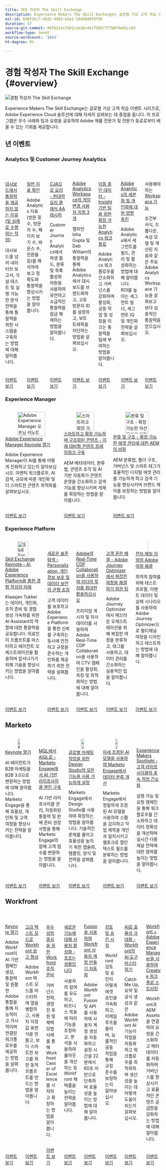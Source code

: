 ```yaml
---
title: 경험 작성자 The Skill Exchange
description: Experience Makers The Skill Exchange는 글로벌 가상 고객 학습 이벤트 시리즈로, Adobe Experience Cloud 솔루션에 대해 자세히 살펴보는 데 중점을 둡니다.
exl-id: 6d0f26c7-d5d2-4993-b2a1-58d5880f8f96
duration: 57
source-git-commit: 887622e17681c1e3bc44175667777b0f4e65cc65
workflow-type: tm+mt
source-wordcount: '1643'
ht-degree: 0%

---
```


# 경험 작성자 The Skill Exchange {#overview}

<img alt="경험 작성자 The Skill Exchange" src="https://cdn.experienceleague.adobe.com/thumb/the-skill-exchange.png?lang=ko" />

Experience Makers The Skill Exchange는 글로벌 가상 고객 학습 이벤트 시리즈로, Adobe Experience Cloud 솔루션에 대해 자세히 살펴보는 데 중점을 둡니다. 이 프로그램은 우수 사례와 팁과 요령을 공유하여 Adobe 제품 전문가 및 전문가 동료로부터 배울 수 있는 기회를 제공합니다.

<div id="recs-overview-body-1"></div>
<div id="recs-overview-body-2"></div>
<div id="recs-overview-body-3"></div>
<div id="recs-overview-body-4"></div>
<div id="recs-overview-body-5"></div>
<div id="recs-overview-body-6"></div>

<div id="past-events">


</div>

## 년 이벤트

### Analytics 및 Customer Journey Analytics

<!-- CARDS

{cta  = Watch event}

* analytics/2025/aug/dashboards-insights.md
* analytics/2025/aug/demystifying-common-metrics.md
* cja/2025/aug/modern-takes-classic-aa.md
* analytics/2025/aug/analysis-workspace-customizations.md
* analytics/2025/aug/scalable-workflows.md
* analytics/2025/aug/segmentation-personalization.md
* analytics/2025/aug/workspace-features.md


-->
<!-- START CARDS HTML - DO NOT MODIFY BY HAND -->
<div class="columns">
    <div class="column is-half-tablet is-half-desktop is-one-third-widescreen" aria-label="Why Dashboards Don’t Deliver Insights (And What Actually Does)">
        <div class="card" style="height: 100%; display: flex; flex-direction: column; height: 100%;">
            <div class="card-image">
                <figure class="image x-is-16by9">
                    <a href="analytics/2025/aug/dashboards-insights.md" title="대시보드에서 통찰력이 전달되지 않는 이유(및 실제로 수행하는 작업)" target="_blank" rel="referrer">
                        <img class="is-bordered-r-small" src="https://video.tv.adobe.com/v/3471120/?format=jpeg&nocache=1757003827094" alt="대시보드에서 통찰력이 전달되지 않는 이유(및 실제로 수행하는 작업)"
                             style="width: 100%; aspect-ratio: 16 / 9; object-fit: cover; overflow: hidden; display: block; margin: auto;">
                    </a>
                </figure>
            </div>
            <div class="card-content is-padded-small" style="display: flex; flex-direction: column; flex-grow: 1; justify-content: space-between;">
                <div class="top-card-content">
                    <p class="headline is-size-6 has-text-weight-bold">
                        <a href="analytics/2025/aug/dashboards-insights.md" target="_blank" rel="referrer" title="대시보드에서 통찰력이 전달되지 않는 이유(및 실제로 수행하는 작업)">대시보드에서 통찰력을 제공하지 않는 이유(및 실제로 수행하는 작업)</a>
                    </p>
                    <p class="is-size-6">대시보드를 넘어 내러티브 보고서, 가설 테스트 및 실행 가능한 분석 전략을 통해 통찰력을 위한 시스템을 구축하는 방법에 대해 알아봅니다.</p>
                </div>
                <a href="analytics/2025/aug/dashboards-insights.md" target="_blank" rel="referrer" class="spectrum-Button spectrum-Button--outline spectrum-Button--primary spectrum-Button--sizeM" style="align-self: flex-start; margin-top: 1rem;">
                    <span class="spectrum-Button-label has-no-wrap has-text-weight-bold">이벤트 보기</span>
                </a>
            </div>
        </div>
    </div>
    <div class="column is-half-tablet is-half-desktop is-one-third-widescreen" aria-label="Demystifying Common Metrics">
        <div class="card" style="height: 100%; display: flex; flex-direction: column; height: 100%;">
            <div class="card-image">
                <figure class="image x-is-16by9">
                    <a href="analytics/2025/aug/demystifying-common-metrics.md" title="일반 지표 파악" target="_blank" rel="referrer">
                        <img class="is-bordered-r-small" src="https://video.tv.adobe.com/v/3471114/?format=jpeg&nocache=1757003827064" alt="일반 지표 파악"
                             style="width: 100%; aspect-ratio: 16 / 9; object-fit: cover; overflow: hidden; display: block; margin: auto;">
                    </a>
                </figure>
            </div>
            <div class="card-content is-padded-small" style="display: flex; flex-direction: column; flex-grow: 1; justify-content: space-between;">
                <div class="top-card-content">
                    <p class="headline is-size-6 has-text-weight-bold">
                        <a href="analytics/2025/aug/demystifying-common-metrics.md" target="_blank" rel="referrer" title="일반 지표 파악">일반 지표 확인</a>
                    </p>
                    <p class="is-size-6">Adobe Analytics 지표(방문 횟수, 방문자 수, 페이지 보기 수, 바운스 수, 전환율 등)를 해석하여 보고 정확도와 통찰력을 향상시키는 방법을 알아봅니다.</p>
                </div>
                <a href="analytics/2025/aug/demystifying-common-metrics.md" target="_blank" rel="referrer" class="spectrum-Button spectrum-Button--outline spectrum-Button--primary spectrum-Button--sizeM" style="align-self: flex-start; margin-top: 1rem;">
                    <span class="spectrum-Button-label has-no-wrap has-text-weight-bold">이벤트 보기</span>
                </a>
            </div>
        </div>
    </div>
    <div class="column is-half-tablet is-half-desktop is-one-third-widescreen" aria-label="Cooking with CJA - Modern Takes on Classic AA Recipes">
        <div class="card" style="height: 100%; display: flex; flex-direction: column; height: 100%;">
            <div class="card-image">
                <figure class="image x-is-16by9">
                    <a href="cja/2025/aug/modern-takes-classic-aa.md" title="CJA으로 요리 - 고전적인 AA 조리법을 현대" target="_blank" rel="referrer">
                        <img class="is-bordered-r-small" src="https://video.tv.adobe.com/v/3471110/?format=jpeg&nocache=1757003827084" alt="CJA으로 요리 - 고전적인 AA 조리법을 현대"
                             style="width: 100%; aspect-ratio: 16 / 9; object-fit: cover; overflow: hidden; display: block; margin: auto;">
                    </a>
                </figure>
            </div>
            <div class="card-content is-padded-small" style="display: flex; flex-direction: column; flex-grow: 1; justify-content: space-between;">
                <div class="top-card-content">
                    <p class="headline is-size-6 has-text-weight-bold">
                        <a href="cja/2025/aug/modern-takes-classic-aa.md" target="_blank" rel="referrer" title="CJA으로 요리 - 고전적인 AA 조리법을 현대">CJA으로 요리 - 현대적 요리 클래식 AA 레시피</a>
                    </p>
                    <p class="is-size-6">Customer Journey Analytics에서 파생 필드, 분류 및 목록 활성화 차원을 사용하여 유연하고 소급적인 통찰력을 잠금 해제하는 방법을 알아봅니다.</p>
                </div>
                <a href="cja/2025/aug/modern-takes-classic-aa.md" target="_blank" rel="referrer" class="spectrum-Button spectrum-Button--outline spectrum-Button--primary spectrum-Button--sizeM" style="align-self: flex-start; margin-top: 1rem;">
                    <span class="spectrum-Button-label has-no-wrap has-text-weight-bold">이벤트 보기</span>
                </a>
            </div>
        </div>
    </div>
    <div class="column is-half-tablet is-half-desktop is-one-third-widescreen" aria-label="Three Game-Changing Customizations in Adobe Analytics Workspace">
        <div class="card" style="height: 100%; display: flex; flex-direction: column; height: 100%;">
            <div class="card-image">
                <figure class="image x-is-16by9">
                    <a href="analytics/2025/aug/analysis-workspace-customizations.md" title="Adobe Analytics Workspace의 세 가지 획기적인 사용자 정의" target="_blank" rel="referrer">
                        <img class="is-bordered-r-small" src="https://video.tv.adobe.com/v/3471123/?format=jpeg&nocache=1757003827039" alt="Adobe Analytics Workspace의 세 가지 획기적인 사용자 정의"
                             style="width: 100%; aspect-ratio: 16 / 9; object-fit: cover; overflow: hidden; display: block; margin: auto;">
                    </a>
                </figure>
            </div>
            <div class="card-content is-padded-small" style="display: flex; flex-direction: column; flex-grow: 1; justify-content: space-between;">
                <div class="top-card-content">
                    <p class="headline is-size-6 has-text-weight-bold">
                        <a href="analytics/2025/aug/analysis-workspace-customizations.md" target="_blank" rel="referrer" title="Adobe Analytics Workspace의 세 가지 획기적인 사용자 정의">Adobe Analytics Workspace의 게임 변경 사용자 지정 3개</a>
                    </p>
                    <p class="is-size-6">챔피언 Isha Gupta 및 Deb William의 통찰력을 통해 Adobe Analytics에서 대시보드를 브랜드화하고, 고유 방문자 ID를 설정하고, 보트 트래픽을 차단하는 방법을 살펴보십시오.</p>
                </div>
                <a href="analytics/2025/aug/analysis-workspace-customizations.md" target="_blank" rel="referrer" class="spectrum-Button spectrum-Button--outline spectrum-Button--primary spectrum-Button--sizeM" style="align-self: flex-start; margin-top: 1rem;">
                    <span class="spectrum-Button-label has-no-wrap has-text-weight-bold">이벤트 보기</span>
                </a>
            </div>
        </div>
    </div>
    <div class="column is-half-tablet is-half-desktop is-one-third-widescreen" aria-label="Data in Motion - Scalable Analytics Workflows for Insight-Driven Teams">
        <div class="card" style="height: 100%; display: flex; flex-direction: column; height: 100%;">
            <div class="card-image">
                <figure class="image x-is-16by9">
                    <a href="analytics/2025/aug/scalable-workflows.md" title="동작 중인 데이터 - Insight 기반 팀을 위한 확장 가능한 Analytics 워크플로" target="_blank" rel="referrer">
                        <img class="is-bordered-r-small" src="https://video.tv.adobe.com/v/3471118/?format=jpeg&nocache=1757003827053" alt="동작 중인 데이터 - Insight 기반 팀을 위한 확장 가능한 Analytics 워크플로"
                             style="width: 100%; aspect-ratio: 16 / 9; object-fit: cover; overflow: hidden; display: block; margin: auto;">
                    </a>
                </figure>
            </div>
            <div class="card-content is-padded-small" style="display: flex; flex-direction: column; flex-grow: 1; justify-content: space-between;">
                <div class="top-card-content">
                    <p class="headline is-size-6 has-text-weight-bold">
                        <a href="analytics/2025/aug/scalable-workflows.md" target="_blank" rel="referrer" title="동작 중인 데이터 - Insight 기반 팀을 위한 확장 가능한 Analytics 워크플로">이동 중인 데이터 - Insight 기반 팀을 위한 확장 가능한 Analytics 워크플로</a>
                    </p>
                    <p class="is-size-6">Adobe Analytics 워크플로우를 간소화하고 거버넌스를 강화하며 활성화, 공동 작업 및 성장을 이끄는 통찰력을 팀에 부여하는 방법을 알아봅니다.</p>
                </div>
                <a href="analytics/2025/aug/scalable-workflows.md" target="_blank" rel="referrer" class="spectrum-Button spectrum-Button--outline spectrum-Button--primary spectrum-Button--sizeM" style="align-self: flex-start; margin-top: 1rem;">
                    <span class="spectrum-Button-label has-no-wrap has-text-weight-bold">이벤트 보기</span>
                </a>
            </div>
        </div>
    </div>
    <div class="column is-half-tablet is-half-desktop is-one-third-widescreen" aria-label="Driving Impact with Segmentation & Personalization in Adobe Analytics">
        <div class="card" style="height: 100%; display: flex; flex-direction: column; height: 100%;">
            <div class="card-image">
                <figure class="image x-is-16by9">
                    <a href="analytics/2025/aug/segmentation-personalization.md" title="Adobe Analytics의 세분화 및 개인화로 인한 영향 촉진" target="_blank" rel="referrer">
                        <img class="is-bordered-r-small" src="https://video.tv.adobe.com/v/3471113/?format=jpeg&nocache=1757003827103" alt="Adobe Analytics의 세분화 및 개인화로 인한 영향 촉진"
                             style="width: 100%; aspect-ratio: 16 / 9; object-fit: cover; overflow: hidden; display: block; margin: auto;">
                    </a>
                </figure>
            </div>
            <div class="card-content is-padded-small" style="display: flex; flex-direction: column; flex-grow: 1; justify-content: space-between;">
                <div class="top-card-content">
                    <p class="headline is-size-6 has-text-weight-bold">
                        <a href="analytics/2025/aug/segmentation-personalization.md" target="_blank" rel="referrer" title="Adobe Analytics의 세분화 및 개인화로 인한 영향 촉진">Adobe Analytics의 세분화 및 개인화에 대한 영향 촉진</a>
                    </p>
                    <p class="is-size-6">Adobe Analytics에서 세그먼트를 빌드, 관리 및 활성화하는 방법에 대해 알아봅니다. ROI를 높이는 세그먼트 빌더, 세그먼트 IQ 및 개인화 전략을 살펴보십시오.</p>
                </div>
                <a href="analytics/2025/aug/segmentation-personalization.md" target="_blank" rel="referrer" class="spectrum-Button spectrum-Button--outline spectrum-Button--primary spectrum-Button--sizeM" style="align-self: flex-start; margin-top: 1rem;">
                    <span class="spectrum-Button-label has-no-wrap has-text-weight-bold">이벤트 보기</span>
                </a>
            </div>
        </div>
    </div>
    <div class="column is-half-tablet is-half-desktop is-one-third-widescreen" aria-label="Workspace Features that you Should be Using">
        <div class="card" style="height: 100%; display: flex; flex-direction: column; height: 100%;">
            <div class="card-image">
                <figure class="image x-is-16by9">
                    <a href="analytics/2025/aug/workspace-features.md" title="사용해야 하는 Workspace 기능" target="_blank" rel="referrer">
                        <img class="is-bordered-r-small" src="https://video.tv.adobe.com/v/3471117/?format=jpeg&nocache=1757003827074" alt="사용해야 하는 Workspace 기능"
                             style="width: 100%; aspect-ratio: 16 / 9; object-fit: cover; overflow: hidden; display: block; margin: auto;">
                    </a>
                </figure>
            </div>
            <div class="card-content is-padded-small" style="display: flex; flex-direction: column; flex-grow: 1; justify-content: space-between;">
                <div class="top-card-content">
                    <p class="headline is-size-6 has-text-weight-bold">
                        사용해야 하는 <a href="analytics/2025/aug/workspace-features.md" target="_blank" rel="referrer" title="사용해야 하는 Workspace 기능">Workspace 기능</a>
                    </p>
                    <p class="is-size-6">조건부 서식, 드롭다운, 속성 모델 및 계산된 지표와 같은 주요 Adobe Analytics Workspace 기능을 살펴보고 보다 심층적인 통찰력을 얻으십시오.</p>
                </div>
                <a href="analytics/2025/aug/workspace-features.md" target="_blank" rel="referrer" class="spectrum-Button spectrum-Button--outline spectrum-Button--primary spectrum-Button--sizeM" style="align-self: flex-start; margin-top: 1rem;">
                    <span class="spectrum-Button-label has-no-wrap has-text-weight-bold">이벤트 보기</span>
                </a>
            </div>
        </div>
    </div>
</div>
<!-- END CARDS HTML - DO NOT MODIFY BY HAND -->

### Experience Manager

<!-- CARDS

{cta  = Watch event}

* aem/2025/aug/opening-keynote.md
* aem/2025/aug/content-framework.md
* aem/2025/aug/scalable-asset-management.md

-->
<!-- START CARDS HTML - DO NOT MODIFY BY HAND -->
<div class="columns">
    <div class="column is-half-tablet is-half-desktop is-one-third-widescreen" aria-label="Adobe Experience Manager Opening Keynote">
        <div class="card" style="height: 100%; display: flex; flex-direction: column; height: 100%;">
            <div class="card-image">
                <figure class="image x-is-16by9">
                    <a href="aem/2025/aug/opening-keynote.md" title="Adobe Experience Manager 오프닝 키노트" target="_blank" rel="referrer">
                        <img class="is-bordered-r-small" src="https://video.tv.adobe.com/v/3471386/?format=jpeg&nocache=1757003827758" alt="Adobe Experience Manager 오프닝 키노트"
                             style="width: 100%; aspect-ratio: 16 / 9; object-fit: cover; overflow: hidden; display: block; margin: auto;">
                    </a>
                </figure>
            </div>
            <div class="card-content is-padded-small" style="display: flex; flex-direction: column; flex-grow: 1; justify-content: space-between;">
                <div class="top-card-content">
                    <p class="headline is-size-6 has-text-weight-bold">
                        <a href="aem/2025/aug/opening-keynote.md" target="_blank" rel="referrer" title="Adobe Experience Manager 오프닝 키노트">Adobe Experience Manager Keynote 열기</a>
                    </p>
                    <p class="is-size-6">Adobe Experience Manager이 AI를 통해 어떻게 진화하고 있는지 알아보십시오. 아젠틱 워크플로우, AI 검색, 규모에 따른 개인화 및 더 스마트한 콘텐츠 최적화를 살펴보십시오.</p>
                </div>
                <a href="aem/2025/aug/opening-keynote.md" target="_blank" rel="referrer" class="spectrum-Button spectrum-Button--outline spectrum-Button--primary spectrum-Button--sizeM" style="align-self: flex-start; margin-top: 1rem;">
                    <span class="spectrum-Button-label has-no-wrap has-text-weight-bold">이벤트 보기</span>
                </a>
            </div>
        </div>
    </div>
    <div class="column is-half-tablet is-half-desktop is-one-third-widescreen" aria-label="Smart, Scalable, and Structured - Building a Future-Ready Content Framework">
        <div class="card" style="height: 100%; display: flex; flex-direction: column; height: 100%;">
            <div class="card-image">
                <figure class="image x-is-16by9">
                    <a href="aem/2025/aug/content-framework.md" title="스마트하고 확장 가능하며 구조화된 컨텐츠 - 미래형 컨텐츠 프레임워크 구축" target="_blank" rel="referrer">
                        <img class="is-bordered-r-small" src="https://video.tv.adobe.com/v/3471382/?format=jpeg&nocache=1757003827742" alt="스마트하고 확장 가능하며 구조화된 컨텐츠 - 미래형 컨텐츠 프레임워크 구축"
                             style="width: 100%; aspect-ratio: 16 / 9; object-fit: cover; overflow: hidden; display: block; margin: auto;">
                    </a>
                </figure>
            </div>
            <div class="card-content is-padded-small" style="display: flex; flex-direction: column; flex-grow: 1; justify-content: space-between;">
                <div class="top-card-content">
                    <p class="headline is-size-6 has-text-weight-bold">
                        <a href="aem/2025/aug/content-framework.md" target="_blank" rel="referrer" title="스마트하고 확장 가능하며 구조화된 컨텐츠 - 미래형 컨텐츠 프레임워크 구축">스마트하고 확장 가능하며 구조화된 콘텐츠 - 미래 대비형 콘텐츠 프레임워크 구축</a>
                    </p>
                    <p class="is-size-6">AEM 메타데이터, 분류법, 콘텐츠 조각 및 AI 기반 자동화가 콘텐츠 운영을 간소화하고 검색 기능을 향상시키며 게재를 확장하는 방법을 알아봅니다.</p>
                </div>
                <a href="aem/2025/aug/content-framework.md" target="_blank" rel="referrer" class="spectrum-Button spectrum-Button--outline spectrum-Button--primary spectrum-Button--sizeM" style="align-self: flex-start; margin-top: 1rem;">
                    <span class="spectrum-Button-label has-no-wrap has-text-weight-bold">이벤트 보기</span>
                </a>
            </div>
        </div>
    </div>
    <div class="column is-half-tablet is-half-desktop is-one-third-widescreen" aria-label="Taxonomy & Structure - AEM’s Secret to Scalable Asset Management">
        <div class="card" style="height: 100%; display: flex; flex-direction: column; height: 100%;">
            <div class="card-image">
                <figure class="image x-is-16by9">
                    <a href="aem/2025/aug/scalable-asset-management.md" title="분류 및 구조 - 확장 가능한 자산 관리를 위한 AEM의 비밀" target="_blank" rel="referrer">
                        <img class="is-bordered-r-small" src="https://video.tv.adobe.com/v/3471385/?format=jpeg&nocache=1757003827770" alt="분류 및 구조 - 확장 가능한 자산 관리를 위한 AEM의 비밀"
                             style="width: 100%; aspect-ratio: 16 / 9; object-fit: cover; overflow: hidden; display: block; margin: auto;">
                    </a>
                </figure>
            </div>
            <div class="card-content is-padded-small" style="display: flex; flex-direction: column; flex-grow: 1; justify-content: space-between;">
                <div class="top-card-content">
                    <p class="headline is-size-6 has-text-weight-bold">
                        <a href="aem/2025/aug/scalable-asset-management.md" target="_blank" rel="referrer" title="분류 및 구조 - 확장 가능한 자산 관리를 위한 AEM의 비밀">분류 및 구조 - 확장 가능한 에셋 관리에 대한 AEM의 비밀</a>
                    </p>
                    <p class="is-size-6">AEM 분류법, 폴더 구조, 거버넌스 및 스마트 태그가 효율적인 디지털 에셋 관리를 가능하게 하고 검색 기능을 향상시키며 브랜드 제어를 보장하는 방법을 알아봅니다.</p>
                </div>
                <a href="aem/2025/aug/scalable-asset-management.md" target="_blank" rel="referrer" class="spectrum-Button spectrum-Button--outline spectrum-Button--primary spectrum-Button--sizeM" style="align-self: flex-start; margin-top: 1rem;">
                    <span class="spectrum-Button-label has-no-wrap has-text-weight-bold">이벤트 보기</span>
                </a>
            </div>
        </div>
    </div>
</div>
<!-- END CARDS HTML - DO NOT MODIFY BY HAND -->

### Experience Platform

<!-- CARDS

{cta  = Watch event}

* aep-apps/2025/aug/opening-keynote.md
* aep-apps/2025/aug/personalization-privacy-data-security.md
* aep-apps/2025/aug/real-time-cdp-collaboration.md
* aep-apps/2025/aug/tips-for-tackling-journeys.md
* aep-apps/2025/aug/journeys-beyond-email.md

-->
<!-- START CARDS HTML - DO NOT MODIFY BY HAND -->
<div class="columns">
    <div class="column is-half-tablet is-half-desktop is-one-third-widescreen" aria-label="Skill Exchange Keynote - The Future of Experience Making with AI, Adobe Experience Platform">
        <div class="card" style="height: 100%; display: flex; flex-direction: column; height: 100%;">
            <div class="card-image">
                <figure class="image x-is-16by9">
                    <a href="aep-apps/2025/aug/opening-keynote.md" title="Skill Exchange Keynote - AI를 통한 경험 작성의 미래, Adobe Experience Platform" target="_blank" rel="referrer">
                        <img class="is-bordered-r-small" src="https://video.tv.adobe.com/v/3471327/?format=jpeg&nocache=1757003828090" alt="Skill Exchange Keynote - AI를 통한 경험 작성의 미래, Adobe Experience Platform"
                             style="width: 100%; aspect-ratio: 16 / 9; object-fit: cover; overflow: hidden; display: block; margin: auto;">
                    </a>
                </figure>
            </div>
            <div class="card-content is-padded-small" style="display: flex; flex-direction: column; flex-grow: 1; justify-content: space-between;">
                <div class="top-card-content">
                    <p class="headline is-size-6 has-text-weight-bold">
                        <a href="aep-apps/2025/aug/opening-keynote.md" target="_blank" rel="referrer" title="Skill Exchange Keynote - AI를 통한 경험 작성의 미래, Adobe Experience Platform">Skill Exchange Keynote - AI, Adobe Experience Platform을 통한 경험 작성의 미래</a>
                    </p>
                    <p class="is-size-6">Klaasjan Tukker는 데이터, 개인화, 조직 준비 및 경험 생성 가속화를 위한 AI Assistant의 역할에 대한 통찰력을 공유합니다. 의료인이 프롬프트를 마스터하고 에이전트 오케스트레이션을 활용하며 앞서나가기 위해 기술을 향상시키는 방법을 알아봅니다.</p>
                </div>
                <a href="aep-apps/2025/aug/opening-keynote.md" target="_blank" rel="referrer" class="spectrum-Button spectrum-Button--outline spectrum-Button--primary spectrum-Button--sizeM" style="align-self: flex-start; margin-top: 1rem;">
                    <span class="spectrum-Button-label has-no-wrap has-text-weight-bold">이벤트 보기</span>
                </a>
            </div>
        </div>
    </div>
    <div class="column is-half-tablet is-half-desktop is-one-third-widescreen" aria-label="Navigating the New Norm - Balancing Personalization, Privacy and Data Security">
        <div class="card" style="height: 100%; display: flex; flex-direction: column; height: 100%;">
            <div class="card-image">
                <figure class="image x-is-16by9">
                    <a href="aep-apps/2025/aug/personalization-privacy-data-security.md" title="새로운 기준 탐색 - Personalization, 개인 정보 보호 및 데이터 보안의 균형 잡기" target="_blank" rel="referrer">
                        <img class="is-bordered-r-small" src="https://video.tv.adobe.com/v/3471328/?format=jpeg&nocache=1757003828063" alt="새로운 기준 탐색 - Personalization, 개인 정보 보호 및 데이터 보안의 균형 잡기"
                             style="width: 100%; aspect-ratio: 16 / 9; object-fit: cover; overflow: hidden; display: block; margin: auto;">
                    </a>
                </figure>
            </div>
            <div class="card-content is-padded-small" style="display: flex; flex-direction: column; flex-grow: 1; justify-content: space-between;">
                <div class="top-card-content">
                    <p class="headline is-size-6 has-text-weight-bold">
                        <a href="aep-apps/2025/aug/personalization-privacy-data-security.md" target="_blank" rel="referrer" title="새로운 기준 탐색 - Personalization, 개인 정보 보호 및 데이터 보안의 균형 잡기">새로운 표준 탐색 - Personalization, 개인 정보 보호 및 데이터 보안의 균형 조정</a>
                    </p>
                    <p class="is-size-6">고객 데이터를 보호하고 Adobe Experience Platform을 통한 신뢰를 구축하는 동시에 안전하고 규정을 준수하는 개인화를 제공하기 위한 전략을 살펴봅니다.</p>
                </div>
                <a href="aep-apps/2025/aug/personalization-privacy-data-security.md" target="_blank" rel="referrer" class="spectrum-Button spectrum-Button--outline spectrum-Button--primary spectrum-Button--sizeM" style="align-self: flex-start; margin-top: 1rem;">
                    <span class="spectrum-Button-label has-no-wrap has-text-weight-bold">이벤트 보기</span>
                </a>
            </div>
        </div>
    </div>
    <div class="column is-half-tablet is-half-desktop is-one-third-widescreen" aria-label="Get the most out of your media investments with Adobe's Real-Time CDP Collaboration">
        <div class="card" style="height: 100%; display: flex; flex-direction: column; height: 100%;">
            <div class="card-image">
                <figure class="image x-is-16by9">
                    <a href="aep-apps/2025/aug/real-time-cdp-collaboration.md" title="Adobe의 Real-Time CDP Collaboration을 통해 미디어 투자를 최대한 활용하십시오." target="_blank" rel="referrer">
                        <img class="is-bordered-r-small" src="https://video.tv.adobe.com/v/3471329/?format=jpeg&nocache=1757003828079" alt="Adobe의 Real-Time CDP Collaboration을 통해 미디어 투자를 최대한 활용하십시오."
                             style="width: 100%; aspect-ratio: 16 / 9; object-fit: cover; overflow: hidden; display: block; margin: auto;">
                    </a>
                </figure>
            </div>
            <div class="card-content is-padded-small" style="display: flex; flex-direction: column; flex-grow: 1; justify-content: space-between;">
                <div class="top-card-content">
                    <p class="headline is-size-6 has-text-weight-bold">
                        <a href="aep-apps/2025/aug/real-time-cdp-collaboration.md" target="_blank" rel="referrer" title="Adobe의 Real-Time CDP Collaboration을 통해 미디어 투자를 최대한 활용하십시오.">Adobe의 Real-Time CDP Collaboration을 사용하여 미디어 투자를 최대한 활용하십시오</a>
                    </p>
                    <p class="is-size-6">프리미엄 게시자 및 자사 데이터를 사용하여 Adobe Real-Time CDP Collaboration을 사용하여 CTV 캠페인을 활성화, 측정 및 최적화하는 방법에 대해 알아봅니다.</p>
                </div>
                <a href="aep-apps/2025/aug/real-time-cdp-collaboration.md" target="_blank" rel="referrer" class="spectrum-Button spectrum-Button--outline spectrum-Button--primary spectrum-Button--sizeM" style="align-self: flex-start; margin-top: 1rem;">
                    <span class="spectrum-Button-label has-no-wrap has-text-weight-bold">이벤트 보기</span>
                </a>
            </div>
        </div>
    </div>
    <div class="column is-half-tablet is-half-desktop is-one-third-widescreen" aria-label="Calming Customer Chaos - Tips for Tackling Complex Journeys in Adobe Journey Optimizer">
        <div class="card" style="height: 100%; display: flex; flex-direction: column; height: 100%;">
            <div class="card-image">
                <figure class="image x-is-16by9">
                    <a href="aep-apps/2025/aug/tips-for-tackling-journeys.md" title="고객 혼란 진정 - Adobe Journey Optimizer에서 복잡한 여정을 해결하기 위한 팁" target="_blank" rel="referrer">
                        <img class="is-bordered-r-small" src="https://video.tv.adobe.com/v/3471330/?format=jpeg&nocache=1757003828102" alt="고객 혼란 진정 - Adobe Journey Optimizer에서 복잡한 여정을 해결하기 위한 팁"
                             style="width: 100%; aspect-ratio: 16 / 9; object-fit: cover; overflow: hidden; display: block; margin: auto;">
                    </a>
                </figure>
            </div>
            <div class="card-content is-padded-small" style="display: flex; flex-direction: column; flex-grow: 1; justify-content: space-between;">
                <div class="top-card-content">
                    <p class="headline is-size-6 has-text-weight-bold">
                        <a href="aep-apps/2025/aug/tips-for-tackling-journeys.md" target="_blank" rel="referrer" title="고객 혼란 진정 - Adobe Journey Optimizer에서 복잡한 여정을 해결하기 위한 팁">고객 혼란 해결 - Adobe Journey Optimizer에서 복잡한 여정을 해결하기 위한 팁</a>
                    </p>
                    <p class="is-size-6">Adobe Journey Optimizer에서 매끄러운 오케스트레이션을 위해 복잡한 여정을 분류하고, 태그를 사용하고, 데이터 관리를 간소화하는 실용적인 팁을 알아봅니다.</p>
                </div>
                <a href="aep-apps/2025/aug/tips-for-tackling-journeys.md" target="_blank" rel="referrer" class="spectrum-Button spectrum-Button--outline spectrum-Button--primary spectrum-Button--sizeM" style="align-self: flex-start; margin-top: 1rem;">
                    <span class="spectrum-Button-label has-no-wrap has-text-weight-bold">이벤트 보기</span>
                </a>
            </div>
        </div>
    </div>
    <div class="column is-half-tablet is-half-desktop is-one-third-widescreen" aria-label="Solving Adobe Journeys Beyond Email">
        <div class="card" style="height: 100%; display: flex; flex-direction: column; height: 100%;">
            <div class="card-image">
                <figure class="image x-is-16by9">
                    <a href="aep-apps/2025/aug/journeys-beyond-email.md" title="이메일을 넘어 Adobe 여정 해결" target="_blank" rel="referrer">
                        <img class="is-bordered-r-small" src="https://video.tv.adobe.com/v/3471331/?format=jpeg&nocache=1757003828112" alt="이메일을 넘어 Adobe 여정 해결"
                             style="width: 100%; aspect-ratio: 16 / 9; object-fit: cover; overflow: hidden; display: block; margin: auto;">
                    </a>
                </figure>
            </div>
            <div class="card-content is-padded-small" style="display: flex; flex-direction: column; flex-grow: 1; justify-content: space-between;">
                <div class="top-card-content">
                    <p class="headline is-size-6 has-text-weight-bold">
                        <a href="aep-apps/2025/aug/journeys-beyond-email.md" target="_blank" rel="referrer" title="이메일을 넘어 Adobe 여정 해결">전자 메일 이외의 Adobe 여정 해결</a>
                    </p>
                    <p class="is-size-6">최적의 참여를 위해 테스트 프로필, 이벤트 데이터 및 실제 시나리오를 사용하여 Adobe Journey Optimizer으로 멀티채널 여정을 디자인하고 테스트하는 방법에 대해 알아봅니다.</p>
                </div>
                <a href="aep-apps/2025/aug/journeys-beyond-email.md" target="_blank" rel="referrer" class="spectrum-Button spectrum-Button--outline spectrum-Button--primary spectrum-Button--sizeM" style="align-self: flex-start; margin-top: 1rem;">
                    <span class="spectrum-Button-label has-no-wrap has-text-weight-bold">이벤트 보기</span>
                </a>
            </div>
        </div>
    </div>
</div>
<!-- END CARDS HTML - DO NOT MODIFY BY HAND -->

## Marketo

<!-- CARDS

{cta  = Watch event}

* marketo/2025/aug/opening-keynote.md
* marketo/2025/aug/ai-lifecycle-engine.md
* marketo/2025/aug/design-studio.md
* marketo/2025/aug/data-categorization-with-ai.md
* marketo/2025/aug/follow-ups-customer-lifecycle.md

-->
<!-- START CARDS HTML - DO NOT MODIFY BY HAND -->
<div class="columns">
    <div class="column is-half-tablet is-half-desktop is-one-third-widescreen" aria-label="Opening Keynote">
        <div class="card" style="height: 100%; display: flex; flex-direction: column; height: 100%;">
            <div class="card-image">
                <figure class="image x-is-16by9">
                    <a href="marketo/2025/aug/opening-keynote.md" title="Keynote 열기" target="_blank" rel="referrer">
                        <img class="is-bordered-r-small" src="https://video.tv.adobe.com/v/3471392/?format=jpeg&nocache=1757003828494" alt="Keynote 열기"
                             style="width: 100%; aspect-ratio: 16 / 9; object-fit: cover; overflow: hidden; display: block; margin: auto;">
                    </a>
                </figure>
            </div>
            <div class="card-content is-padded-small" style="display: flex; flex-direction: column; flex-grow: 1; justify-content: space-between;">
                <div class="top-card-content">
                    <p class="headline is-size-6 has-text-weight-bold">
                        <a href="marketo/2025/aug/opening-keynote.md" target="_blank" rel="referrer" title="Keynote 열기">Keynote 열기</a>
                    </p>
                    <p class="is-size-6">AI 에이전트가 B2B 마케팅을 B2B 3.0으로 변환하는 방법에 대해 알아봅니다. Marketo Engage을 통해 효율성, 개인화 및 고객 여정을 향상시키는 전략을 알아봅니다.</p>
                </div>
                <a href="marketo/2025/aug/opening-keynote.md" target="_blank" rel="referrer" class="spectrum-Button spectrum-Button--outline spectrum-Button--primary spectrum-Button--sizeM" style="align-self: flex-start; margin-top: 1rem;">
                    <span class="spectrum-Button-label has-no-wrap has-text-weight-bold">이벤트 보기</span>
                </a>
            </div>
        </div>
    </div>
    <div class="column is-half-tablet is-half-desktop is-one-third-widescreen" aria-label="From MQL to AIQL - Building an AI-Powered Lifecycle Engine in Marketo Engage">
        <div class="card" style="height: 100%; display: flex; flex-direction: column; height: 100%;">
            <div class="card-image">
                <figure class="image x-is-16by9">
                    <a href="marketo/2025/aug/ai-lifecycle-engine.md" title="MQL에서 AIQL로 - Marketo Engage에서 AI 기반 라이프사이클 엔진 구축" target="_blank" rel="referrer">
                        <img class="is-bordered-r-small" src="https://video.tv.adobe.com/v/3471387/?format=jpeg&nocache=1757003828462" alt="MQL에서 AIQL로 - Marketo Engage에서 AI 기반 라이프사이클 엔진 구축"
                             style="width: 100%; aspect-ratio: 16 / 9; object-fit: cover; overflow: hidden; display: block; margin: auto;">
                    </a>
                </figure>
            </div>
            <div class="card-content is-padded-small" style="display: flex; flex-direction: column; flex-grow: 1; justify-content: space-between;">
                <div class="top-card-content">
                    <p class="headline is-size-6 has-text-weight-bold">
                        <a href="marketo/2025/aug/ai-lifecycle-engine.md" target="_blank" rel="referrer" title="MQL에서 AIQL로 - Marketo Engage에서 AI 기반 라이프사이클 엔진 구축">MQL에서 AIQL로 - Marketo Engage에서 AI 기반 라이프사이클 엔진 구축</a>
                    </p>
                    <p class="is-size-6">AI 기반 라이프사이클 관리, 자동화된 통찰력 및 판매 준비 권장 사항을 통해 Marketo Engage의 잠재 고객 점수를 변환하는 방법을 알아봅니다.</p>
                </div>
                <a href="marketo/2025/aug/ai-lifecycle-engine.md" target="_blank" rel="referrer" class="spectrum-Button spectrum-Button--outline spectrum-Button--primary spectrum-Button--sizeM" style="align-self: flex-start; margin-top: 1rem;">
                    <span class="spectrum-Button-label has-no-wrap has-text-weight-bold">이벤트 보기</span>
                </a>
            </div>
        </div>
    </div>
    <div class="column is-half-tablet is-half-desktop is-one-third-widescreen" aria-label="Unlocking the Full Power of Design Studio for Global Marketing Operations">
        <div class="card" style="height: 100%; display: flex; flex-direction: column; height: 100%;">
            <div class="card-image">
                <figure class="image x-is-16by9">
                    <a href="marketo/2025/aug/design-studio.md" title="글로벌 마케팅 운영을 위한 Design Studio의 모든 기능 사용" target="_blank" rel="referrer">
                        <img class="is-bordered-r-small" src="https://video.tv.adobe.com/v/3471389/?format=jpeg&nocache=1757003828474" alt="글로벌 마케팅 운영을 위한 Design Studio의 모든 기능 사용"
                             style="width: 100%; aspect-ratio: 16 / 9; object-fit: cover; overflow: hidden; display: block; margin: auto;">
                    </a>
                </figure>
            </div>
            <div class="card-content is-padded-small" style="display: flex; flex-direction: column; flex-grow: 1; justify-content: space-between;">
                <div class="top-card-content">
                    <p class="headline is-size-6 has-text-weight-bold">
                        <a href="marketo/2025/aug/design-studio.md" target="_blank" rel="referrer" title="글로벌 마케팅 운영을 위한 Design Studio의 모든 기능 사용">글로벌 마케팅 작업을 위한 Design Studio의 모든 기능을 사용 가능하게 설정</a>
                    </p>
                    <p class="is-size-6">Marketo Engage에서 Design Studio를 사용하여 확장하는 방법을 알아봅니다. 기술적인 문제를 줄이고 효율성을 높이기 위한 캡슐화, 템플릿, 양식 및 전략을 살펴봅니다.</p>
                </div>
                <a href="marketo/2025/aug/design-studio.md" target="_blank" rel="referrer" class="spectrum-Button spectrum-Button--outline spectrum-Button--primary spectrum-Button--sizeM" style="align-self: flex-start; margin-top: 1rem;">
                    <span class="spectrum-Button-label has-no-wrap has-text-weight-bold">이벤트 보기</span>
                </a>
            </div>
        </div>
    </div>
    <div class="column is-half-tablet is-half-desktop is-one-third-widescreen" aria-label="Improving Data Categorization in Marketo Engage Using Fine-Tuned AI Models">
        <div class="card" style="height: 100%; display: flex; flex-direction: column; height: 100%;">
            <div class="card-image">
                <figure class="image x-is-16by9">
                    <a href="marketo/2025/aug/data-categorization-with-ai.md" title="미세 조정된 AI 모델을 사용하여 Marketo Engage의 데이터 분류 개선" target="_blank" rel="referrer">
                        <img class="is-bordered-r-small" src="https://video.tv.adobe.com/v/3471388/?format=jpeg&nocache=1757003828484" alt="미세 조정된 AI 모델을 사용하여 Marketo Engage의 데이터 분류 개선"
                             style="width: 100%; aspect-ratio: 16 / 9; object-fit: cover; overflow: hidden; display: block; margin: auto;">
                    </a>
                </figure>
            </div>
            <div class="card-content is-padded-small" style="display: flex; flex-direction: column; flex-grow: 1; justify-content: space-between;">
                <div class="top-card-content">
                    <p class="headline is-size-6 has-text-weight-bold">
                        <a href="marketo/2025/aug/data-categorization-with-ai.md" target="_blank" rel="referrer" title="미세 조정된 AI 모델을 사용하여 Marketo Engage의 데이터 분류 개선">미세 조정된 AI 모델을 사용하여 Marketo Engage에서 데이터 분류 개선</a>
                    </p>
                    <p class="is-size-6">Marketo Engage에서 정밀하게 조정된 AI 모델을 사용하여 스팸을 감지하고 작업 제목을 개인과 일치시키고 웹후크로 열린 텍스트 필드를 분류하는 방법을 알아봅니다.</p>
                </div>
                <a href="marketo/2025/aug/data-categorization-with-ai.md" target="_blank" rel="referrer" class="spectrum-Button spectrum-Button--outline spectrum-Button--primary spectrum-Button--sizeM" style="align-self: flex-start; margin-top: 1rem;">
                    <span class="spectrum-Button-label has-no-wrap has-text-weight-bold">이벤트 보기</span>
                </a>
            </div>
        </div>
    </div>
    <div class="column is-half-tablet is-half-desktop is-one-third-widescreen" aria-label="Experience Makers Spotlight - Streamlining Follow-Ups in Customer Lifecycle">
        <div class="card" style="height: 100%; display: flex; flex-direction: column; height: 100%;">
            <div class="card-image">
                <figure class="image x-is-16by9">
                    <a href="marketo/2025/aug/follow-ups-customer-lifecycle.md" title="Experience Makers Spotlight - 고객 라이프사이클에서의 후속 조치 간소화" target="_blank" rel="referrer">
                        <img class="is-bordered-r-small" src="https://video.tv.adobe.com/v/3471390/?format=jpeg&nocache=1757003828446" alt="Experience Makers Spotlight - 고객 라이프사이클에서의 후속 조치 간소화"
                             style="width: 100%; aspect-ratio: 16 / 9; object-fit: cover; overflow: hidden; display: block; margin: auto;">
                    </a>
                </figure>
            </div>
            <div class="card-content is-padded-small" style="display: flex; flex-direction: column; flex-grow: 1; justify-content: space-between;">
                <div class="top-card-content">
                    <p class="headline is-size-6 has-text-weight-bold">
                        <a href="marketo/2025/aug/follow-ups-customer-lifecycle.md" target="_blank" rel="referrer" title="Experience Makers Spotlight - 고객 라이프사이클에서의 후속 조치 간소화">Experience Makers Spotlight - 고객 라이프사이클의 후속 작업 간소화</a>
                    </p>
                    <p class="is-size-6">실행 가능 및 요청 캠페인 을 통해 워크플로우를 간소화하고 데이터 정확성을 개선하며 실시간 다중 채널 전략에 대한 참여를 높이는 방법을 알아봅니다.</p>
                </div>
                <a href="marketo/2025/aug/follow-ups-customer-lifecycle.md" target="_blank" rel="referrer" class="spectrum-Button spectrum-Button--outline spectrum-Button--primary spectrum-Button--sizeM" style="align-self: flex-start; margin-top: 1rem;">
                    <span class="spectrum-Button-label has-no-wrap has-text-weight-bold">이벤트 보기</span>
                </a>
            </div>
        </div>
    </div>
</div>
<!-- END CARDS HTML - DO NOT MODIFY BY HAND -->

## Workfront

<!-- CARDS

{cta  = Watch event}

* workfront/2025/aug/keynote.md
* workfront/2025/aug/advanced-text-mode.md
* workfront/2025/aug/center-of-excellence.md
* workfront/2025/aug/enable-users-new-features.md
* workfront/2025/aug/fusion-user-account-creation.md
* workfront/2025/aug/review-approval.md
* workfront/2025/aug/workfront-ai-tools.md
* workfront/2025/aug/workflows-workfront-aem.md
 
-->
<!-- START CARDS HTML - DO NOT MODIFY BY HAND -->
<div class="columns">
    <div class="column is-half-tablet is-half-desktop is-one-third-widescreen" aria-label="Opening Keynote">
        <div class="card" style="height: 100%; display: flex; flex-direction: column; height: 100%;">
            <div class="card-image">
                <figure class="image x-is-16by9">
                    <a href="workfront/2025/aug/keynote.md" title="Keynote 열기" target="_blank" rel="referrer">
                        <img class="is-bordered-r-small" src="https://video.tv.adobe.com/v/3471499/?format=jpeg&nocache=1757003828856" alt="Keynote 열기"
                             style="width: 100%; aspect-ratio: 16 / 9; object-fit: cover; overflow: hidden; display: block; margin: auto;">
                    </a>
                </figure>
            </div>
            <div class="card-content is-padded-small" style="display: flex; flex-direction: column; flex-grow: 1; justify-content: space-between;">
                <div class="top-card-content">
                    <p class="headline is-size-6 has-text-weight-bold">
                        <a href="workfront/2025/aug/keynote.md" target="_blank" rel="referrer" title="Keynote 열기">Keynote 열기</a>
                    </p>
                    <p class="is-size-6">Adobe Workfront이 AI 기반 캠페인 생성, 통찰력 및 원활한 Adobe 통합을 통해 지능적이고 가시적이며 연결된 워크플로우를 제공하는 방법을 살펴봅니다.</p>
                </div>
                <a href="workfront/2025/aug/keynote.md" target="_blank" rel="referrer" class="spectrum-Button spectrum-Button--outline spectrum-Button--primary spectrum-Button--sizeM" style="align-self: flex-start; margin-top: 1rem;">
                    <span class="spectrum-Button-label has-no-wrap has-text-weight-bold">이벤트 보기</span>
                </a>
            </div>
        </div>
    </div>
    <div class="column is-half-tablet is-half-desktop is-one-third-widescreen" aria-label="Elevate Workfront Reporting with Advanced Text Mode">
        <div class="card" style="height: 100%; display: flex; flex-direction: column; height: 100%;">
            <div class="card-image">
                <figure class="image x-is-16by9">
                    <a href="workfront/2025/aug/advanced-text-mode.md" title="고급 텍스트 모드로 Workfront 보고 기능 향상" target="_blank" rel="referrer">
                        <img class="is-bordered-r-small" src="https://video.tv.adobe.com/v/3471498/?format=jpeg&nocache=1757003828871" alt="고급 텍스트 모드로 Workfront 보고 기능 향상"
                             style="width: 100%; aspect-ratio: 16 / 9; object-fit: cover; overflow: hidden; display: block; margin: auto;">
                    </a>
                </figure>
            </div>
            <div class="card-content is-padded-small" style="display: flex; flex-direction: column; flex-grow: 1; justify-content: space-between;">
                <div class="top-card-content">
                    <p class="headline is-size-6 has-text-weight-bold">
                        <a href="workfront/2025/aug/advanced-text-mode.md" target="_blank" rel="referrer" title="고급 텍스트 모드로 Workfront 보고 기능 향상">고급 텍스트 모드로 Workfront 보고 향상</a>
                    </p>
                    <p class="is-size-6">Adobe Workfront 텍스트 모드를 마스터하여 열을 병합하고, 사용자 지정 값 표현식을 만들고, 보다 스마트한 보고를 위한 동적 프롬프트를 만드는 방법을 알아봅니다.</p>
                </div>
                <a href="workfront/2025/aug/advanced-text-mode.md" target="_blank" rel="referrer" class="spectrum-Button spectrum-Button--outline spectrum-Button--primary spectrum-Button--sizeM" style="align-self: flex-start; margin-top: 1rem;">
                    <span class="spectrum-Button-label has-no-wrap has-text-weight-bold">이벤트 보기</span>
                </a>
            </div>
        </div>
    </div>
    <div class="column is-half-tablet is-half-desktop is-one-third-widescreen" aria-label="Preparing your Workfront organization for a center of excellence">
        <div class="card" style="height: 100%; display: flex; flex-direction: column; height: 100%;">
            <div class="card-image">
                <figure class="image x-is-16by9">
                    <a href="workfront/2025/aug/center-of-excellence.md" title="Workfront 조직의 우수성을 위한 준비" target="_blank" rel="referrer">
                        <img class="is-bordered-r-small" src="https://video.tv.adobe.com/v/3471495/?format=jpeg&nocache=1757003828883" alt="Workfront 조직의 우수성을 위한 준비"
                             style="width: 100%; aspect-ratio: 16 / 9; object-fit: cover; overflow: hidden; display: block; margin: auto;">
                    </a>
                </figure>
            </div>
            <div class="card-content is-padded-small" style="display: flex; flex-direction: column; flex-grow: 1; justify-content: space-between;">
                <div class="top-card-content">
                    <p class="headline is-size-6 has-text-weight-bold">
                        <a href="workfront/2025/aug/center-of-excellence.md" target="_blank" rel="referrer" title="Workfront 조직의 우수성을 위한 준비">우수성의 중심을 위한 Workfront 조직 준비</a>
                    </p>
                    <p class="is-size-6">거버넌스 전략, 경영진 후원 및 채택 모범 사례를 통해 Workfront Center of Excellence를 시작하고 확장하는 방법을 알아봅니다.</p>
                </div>
                <a href="workfront/2025/aug/center-of-excellence.md" target="_blank" rel="referrer" class="spectrum-Button spectrum-Button--outline spectrum-Button--primary spectrum-Button--sizeM" style="align-self: flex-start; margin-top: 1rem;">
                    <span class="spectrum-Button-label has-no-wrap has-text-weight-bold">이벤트 보기</span>
                </a>
            </div>
        </div>
    </div>
    <div class="column is-half-tablet is-half-desktop is-one-third-widescreen" aria-label="Enabling Users on New Features - Agitation is Life">
        <div class="card" style="height: 100%; display: flex; flex-direction: column; height: 100%;">
            <div class="card-image">
                <figure class="image x-is-16by9">
                    <a href="workfront/2025/aug/enable-users-new-features.md" title="새로운 기능에 대한 사용자 활성화 - 동요는 생명입니다." target="_blank" rel="referrer">
                        <img class="is-bordered-r-small" src="https://video.tv.adobe.com/v/3471494/?format=jpeg&nocache=1757003828924" alt="새로운 기능에 대한 사용자 활성화 - 동요는 생명입니다."
                             style="width: 100%; aspect-ratio: 16 / 9; object-fit: cover; overflow: hidden; display: block; margin: auto;">
                    </a>
                </figure>
            </div>
            <div class="card-content is-padded-small" style="display: flex; flex-direction: column; flex-grow: 1; justify-content: space-between;">
                <div class="top-card-content">
                    <p class="headline is-size-6 has-text-weight-bold">
                        <a href="workfront/2025/aug/enable-users-new-features.md" target="_blank" rel="referrer" title="새로운 기능에 대한 사용자 활성화 - 동요는 생명입니다.">새로운 기능에 대해 사용자 활성화 - 초조는 생활입니다</a>
                    </p>
                    <p class="is-size-6">사용자의 참여를 유도하고, 비즈니스 목표에 따라 기능을 조정하고, 분석을 사용하여 롤아웃을 개선하는 등 Workfront 채택률을 높이는 전략을 알아봅니다.</p>
                </div>
                <a href="workfront/2025/aug/enable-users-new-features.md" target="_blank" rel="referrer" class="spectrum-Button spectrum-Button--outline spectrum-Button--primary spectrum-Button--sizeM" style="align-self: flex-start; margin-top: 1rem;">
                    <span class="spectrum-Button-label has-no-wrap has-text-weight-bold">이벤트 보기</span>
                </a>
            </div>
        </div>
    </div>
    <div class="column is-half-tablet is-half-desktop is-one-third-widescreen" aria-label="Automate Workfront user account creation with Fusion">
        <div class="card" style="height: 100%; display: flex; flex-direction: column; height: 100%;">
            <div class="card-image">
                <figure class="image x-is-16by9">
                    <a href="workfront/2025/aug/fusion-user-account-creation.md" title="Fusion을 사용하여 Workfront 사용자 계정 생성 자동화" target="_blank" rel="referrer">
                        <img class="is-bordered-r-small" src="https://video.tv.adobe.com/v/3471496/?format=jpeg&nocache=1757003828895" alt="Fusion을 사용하여 Workfront 사용자 계정 생성 자동화"
                             style="width: 100%; aspect-ratio: 16 / 9; object-fit: cover; overflow: hidden; display: block; margin: auto;">
                    </a>
                </figure>
            </div>
            <div class="card-content is-padded-small" style="display: flex; flex-direction: column; flex-grow: 1; justify-content: space-between;">
                <div class="top-card-content">
                    <p class="headline is-size-6 has-text-weight-bold">
                        <a href="workfront/2025/aug/fusion-user-account-creation.md" target="_blank" rel="referrer" title="Fusion을 사용하여 Workfront 사용자 계정 생성 자동화">Fusion을 사용하여 Workfront 사용자 계정 만들기 자동화</a>
                    </p>
                    <p class="is-size-6">Adobe Workfront Fusion 및 API를 사용하여 사용자 계정 생성을 자동화하고 설정 시간을 22분에서 60초 미만으로 단축하며 효율성을 높이는 방법에 대해 알아봅니다.</p>
                </div>
                <a href="workfront/2025/aug/fusion-user-account-creation.md" target="_blank" rel="referrer" class="spectrum-Button spectrum-Button--outline spectrum-Button--primary spectrum-Button--sizeM" style="align-self: flex-start; margin-top: 1rem;">
                    <span class="spectrum-Button-label has-no-wrap has-text-weight-bold">이벤트 보기</span>
                </a>
            </div>
        </div>
    </div>
    <div class="column is-half-tablet is-half-desktop is-one-third-widescreen" aria-label="Getting Started with Review and Approvals">
        <div class="card" style="height: 100%; display: flex; flex-direction: column; height: 100%;">
            <div class="card-image">
                <figure class="image x-is-16by9">
                    <a href="workfront/2025/aug/review-approval.md" title="검토 및 승인 시작하기" target="_blank" rel="referrer">
                        <img class="is-bordered-r-small" src="https://video.tv.adobe.com/v/3471493/?format=jpeg&nocache=1757003828916" alt="검토 및 승인 시작하기"
                             style="width: 100%; aspect-ratio: 16 / 9; object-fit: cover; overflow: hidden; display: block; margin: auto;">
                    </a>
                </figure>
            </div>
            <div class="card-content is-padded-small" style="display: flex; flex-direction: column; flex-grow: 1; justify-content: space-between;">
                <div class="top-card-content">
                    <p class="headline is-size-6 has-text-weight-bold">
                        <a href="workfront/2025/aug/review-approval.md" target="_blank" rel="referrer" title="검토 및 승인 시작하기">검토 및 승인 시작</a>
                    </p>
                    <p class="is-size-6">Workfront 검토 및 승인이 어떻게 에셋 승인을 가속화하고, 이메일 루프를 줄이며, 능률적인 공동 작업을 통해 규정 준수를 보장하는지 알아보십시오.</p>
                </div>
                <a href="workfront/2025/aug/review-approval.md" target="_blank" rel="referrer" class="spectrum-Button spectrum-Button--outline spectrum-Button--primary spectrum-Button--sizeM" style="align-self: flex-start; margin-top: 1rem;">
                    <span class="spectrum-Button-label has-no-wrap has-text-weight-bold">이벤트 보기</span>
                </a>
            </div>
        </div>
    </div>
    <div class="column is-half-tablet is-half-desktop is-one-third-widescreen" aria-label="Maximize Efficiency with AI - Mastering Workfront's AI Tools">
        <div class="card" style="height: 100%; display: flex; flex-direction: column; height: 100%;">
            <div class="card-image">
                <figure class="image x-is-16by9">
                    <a href="workfront/2025/aug/workfront-ai-tools.md" title="AI로 효율성 극대화 - Workfront의 AI 도구 마스터하기" target="_blank" rel="referrer">
                        <img class="is-bordered-r-small" src="https://video.tv.adobe.com/v/3471393/?format=jpeg&nocache=1757003828904" alt="AI로 효율성 극대화 - Workfront의 AI 도구 마스터하기"
                             style="width: 100%; aspect-ratio: 16 / 9; object-fit: cover; overflow: hidden; display: block; margin: auto;">
                    </a>
                </figure>
            </div>
            <div class="card-content is-padded-small" style="display: flex; flex-direction: column; flex-grow: 1; justify-content: space-between;">
                <div class="top-card-content">
                    <p class="headline is-size-6 has-text-weight-bold">
                        <a href="workfront/2025/aug/workfront-ai-tools.md" target="_blank" rel="referrer" title="AI로 효율성 극대화 - Workfront의 AI 도구 마스터하기">AI로 효율성 극대화 - Workfront의 AI 도구 마스터하기</a>
                    </p>
                    <p class="is-size-6">Catch Me Up, 요약 및 공식 생성과 같은 Adobe Workfront AI 기능이 작업을 자동화하고 워크플로우를 최적화하며 생산성을 높이는 데 어떻게 도움이 되는지 살펴보십시오.</p>
                </div>
                <a href="workfront/2025/aug/workfront-ai-tools.md" target="_blank" rel="referrer" class="spectrum-Button spectrum-Button--outline spectrum-Button--primary spectrum-Button--sizeM" style="align-self: flex-start; margin-top: 1rem;">
                    <span class="spectrum-Button-label has-no-wrap has-text-weight-bold">이벤트 보기</span>
                </a>
            </div>
        </div>
    </div>
    <div class="column is-half-tablet is-half-desktop is-one-third-widescreen" aria-label="Streamlining Creative Workflows with Workfront + Adobe Experience Manager">
        <div class="card" style="height: 100%; display: flex; flex-direction: column; height: 100%;">
            <div class="card-image">
                <figure class="image x-is-16by9">
                    <a href="workfront/2025/aug/workflows-workfront-aem.md" title="Workfront + Adobe Experience Manager을 통해 Creative 워크플로 스트리밍" target="_blank" rel="referrer">
                        <img class="is-bordered-r-small" src="https://video.tv.adobe.com/v/3471497/?format=jpeg&nocache=1757003828932" alt="Workfront + Adobe Experience Manager을 통해 Creative 워크플로 스트리밍"
                             style="width: 100%; aspect-ratio: 16 / 9; object-fit: cover; overflow: hidden; display: block; margin: auto;">
                    </a>
                </figure>
            </div>
            <div class="card-content is-padded-small" style="display: flex; flex-direction: column; flex-grow: 1; justify-content: space-between;">
                <div class="top-card-content">
                    <p class="headline is-size-6 has-text-weight-bold">
                        <a href="workfront/2025/aug/workflows-workfront-aem.md" target="_blank" rel="referrer" title="Workfront + Adobe Experience Manager을 통해 Creative 워크플로 스트리밍">Workfront + Adobe Experience Manager을 사용하여 Creative 워크플로 스트리밍</a>
                    </p>
                    <p class="is-size-6">Workfront과 AEM Assets을 연결하여 요청을 간소화하고 메타데이터를 자동화하며 거버넌스를 향상시키고 효율적인 콘텐츠 공급망을 강화하는 방법에 대해 알아봅니다.</p>
                </div>
                <a href="workfront/2025/aug/workflows-workfront-aem.md" target="_blank" rel="referrer" class="spectrum-Button spectrum-Button--outline spectrum-Button--primary spectrum-Button--sizeM" style="align-self: flex-start; margin-top: 1rem;">
                    <span class="spectrum-Button-label has-no-wrap has-text-weight-bold">이벤트 보기</span>
                </a>
            </div>
        </div>
    </div>
</div>
<!-- END CARDS HTML - DO NOT MODIFY BY HAND -->

